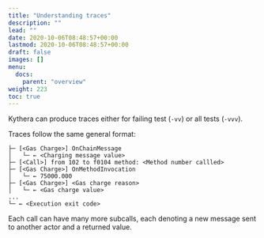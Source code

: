 ```yaml
---
title: "Understanding traces"
description: ""
lead: ""
date: 2020-10-06T08:48:57+00:00
lastmod: 2020-10-06T08:48:57+00:00
draft: false
images: []
menu:
  docs:
    parent: "overview"
weight: 223
toc: true
---
```


Kythera can produce traces either for failing test (`-vv`) or all tests (`-vvv`).

Traces follow the same general format:
```shell
├─ [<Gas Charge>] OnChainMessage
│   └─ ← <Charging message value>
├─ [<Call>] from 102 to f0104 method: <Method number callled>
├─ [<Gas Charge>] OnMethodInvocation
│   └─ ← 75000.000
├─ [<Gas Charge>] <Gas charge reason>
│   └─ ← <Gas charge value>
...
└─ ← <Execution exit code>
```

Each call can have many more subcalls, each denoting a new message sent to another actor and a returned value.